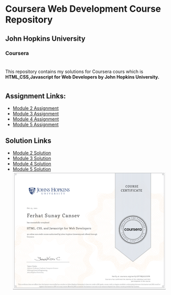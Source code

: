 # Coursera Web Development Course Repository

## John Hopkins University

### Coursera

#

This repository contains my solutions for Coursera cours which is **HTML,CSS,Javascript for Web Developers by John Hopkins University.**

#

## Assignment Links:

- [Module 2 Assignment](https://docs.google.com/document/d/1a4T43GiJv7HzYVTR1wgrBngHIWnornw9opPYTNaKQyY/edit)
- [Module 3 Assignment](https://github.com/goggle/Coursera_HTML-CSS-Javascript-for-Web-Developers/blob/master/descriptions/assignment3/Assignment-3.md)
- [Module 4 Assignment](https://github.com/jhu-ep-coursera/fullstack-course4/blob/master/assignments/assignment4/Assignment-4.md)
- [Module 5 Assignment](https://github.com/jhu-ep-coursera/fullstack-course4/blob/master/assignments/assignment5/Assignment-5.md)

## Solution Links

- [Module 2 Solution](https://sunaycansev.github.io/coursera-html-css-js/module2-solution/index.html)
- [Module 3 Solution](https://sunaycansev.github.io/coursera-html-css-js/module3-solution/index.html)
- [Module 4 Solution](https://sunaycansev.github.io/coursera-html-css-js/module4-solution/index.html)
- [Module 5 Solution](https://sunaycansev.github.io/coursera-html-css-js/module5-solution/index.html)
  ![Certificate](Certificate.png)
